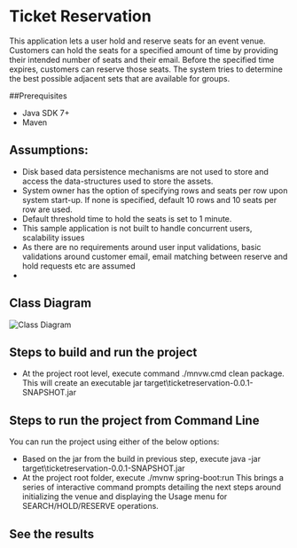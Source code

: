 # Ticket Reservation
This application lets a user hold and reserve seats for an event venue. Customers can hold the seats for a specified amount of time by providing their intended number of seats and their email. Before the specified time expires, customers can reserve those seats. The system tries to determine the best possible adjacent sets that are available for groups. 

##Prerequisites
* Java SDK 7+
* Maven

## Assumptions:
* Disk based data persistence mechanisms are not used to store and access the data-structures used to store the assets.
* System owner has the option of specifying rows and seats per row upon system start-up. If none is specified, default 10 rows and 10 seats per row are used.
* Default threshold time to hold the seats is set to 1 minute.
* This sample application is not built to handle concurrent users, scalability issues
* As there are no requirements around user input validations, basic validations around customer email, email matching between reserve and hold requests etc are assumed
* 


## Class Diagram
![Class Diagram](https://cloud.githubusercontent.com/assets/24487341/21111784/2cf67c46-c071-11e6-9857-13f2266482da.png)

## Steps to build and run the project
* At the project root level, execute command ./mnvw.cmd clean package. This will create an executable jar 
target\ticketreservation-0.0.1-SNAPSHOT.jar

## Steps to run the project from Command Line
You can run the project using either of the below options:
* Based on the jar from the build in previous step, execute java -jar target\ticketreservation-0.0.1-SNAPSHOT.jar
* At the project root folder, execute ./mvnw spring-boot:run
This brings a series of interactive command prompts detailing the next steps around initializing the venue and displaying the Usage menu for SEARCH/HOLD/RESERVE operations.


## See the results

